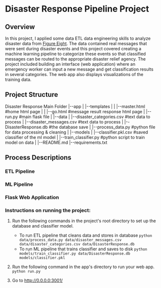 # Disaster Response Pipeline Project

## Overview
In this project, I applied some data ETL data engineering skills to analyze disaster data from [Figure Eight](https://www.figure-eight.com/). The data contained real messages that were sent during disaster events and this project covered creating a machine learning pipeline to categorize these events so that classified messages can be routed to the appropriate disaster relief agency. The project included building an interface (web application) where an emergency worker can input a new message and get classification results in several categories. The web app also displays visualizations of the training data.


## Project Structure
Disaster Response Main Folder
   |--app
   |   |--templates
   |   |    |--master.html #home html page
   |   |    |--go.html #message result response html page
   |   |--run.py  #main flask file
   | 
   |--data
   |   |--disaster_categories.csv #text data to process
   |   |--disaster_messages.csv  #text data to process
   |   |--DisasterResponse.db  #the database save
   |   |--process_data.py  #python file for data processing & cleaning
   |
   |--models
   |   |--classifier.pkl.csv #saved classifier of the ml model
   |   |--train_classifier.py  #python script to train model on data
   |
   |--README.md
   |--requirements.txt


## Process Descriptions


### ETL Pipeline

### ML Pipeline

### Flask Web Application



### Instructions on running the project:
1. Run the following commands in the project's root directory to set up the database and classifier model.

    - To run ETL pipeline that cleans data and stores in database
        `python data/process_data.py data/disaster_messages.csv data/disaster_categories.csv data/DisasterResponse.db`
    - To run ML pipeline that trains classifier and saves to disk
        `python models/train_classifier.py data/DisasterResponse.db models/classifier.pkl`

2. Run the following command in the app's directory to run your web app.
    `python run.py`

3. Go to http://0.0.0.0:3001/
